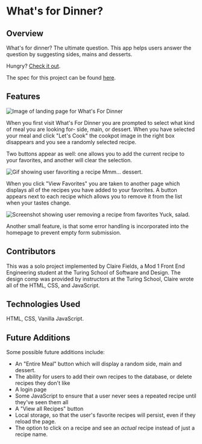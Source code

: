 # What's for Dinner?

## Overview

What's for dinner? The ultimate question. This app helps users answer the question by suggesting sides, mains and desserts.

Hungry? [Check it out](https://clairefields15.github.io/whats-for-dinner/).

The spec for this project can be found [here](https://frontend.turing.io/projects/module-1/dinner.html).

## Features

![Image of landing page for What's For Dinner](https://imgur.com/xurjH9S.jpg)

When you first visit What's For Dinner you are prompted to select what kind of meal you are looking for- side, main, or dessert. When you have selected your meal and click "Let's Cook" the cookpot image in the right box disappears and you see a randomly selected recipe.

Two buttons appear as well: one allows you to add the current recipe to your favorites, and another will clear the selection.

![Gif showing user favoriting a recipe](https://gph.is/g/E3XGmGd.gif)
Mmm... dessert.

When you click "View Favorites" you are taken to another page which displays all of the recipes you have added to your favorites. A button appears next to each recipe which allows you to remove it from the list when your tastes change.

![Screenshot showing user removing a recipe from favorites](https://imgur.com/gFiVcOk.jpg)
Yuck, salad.

Another small feature, is that some error handling is incorporated into the homepage to prevent empty form submission.

## Contributors

This was a solo project implemented by Claire Fields, a Mod 1 Front End Engineering student at the Turing School of Software and Design. The design comp was provided by instructors at the Turing School, Claire wrote all of the HTML, CSS, and JavaScript.

## Technologies Used

HTML, CSS, Vanilla JavaScript.

## Future Additions

Some possible future additions include:
- An "Entire Meal" button which will display a random side, main and dessert.
- The ability for users to add their own recipes to the database, or delete recipes they don't like
- A login page
- Some JavaScript to ensure that a user never sees a repeated recipe until they've seen them all
- A "View all Recipes" button
- Local storage, so that the user's favorite recipes will persist, even if they reload the page.
- The option to click on a recipe and see an *actual* recipe instead of just a recipe name.
